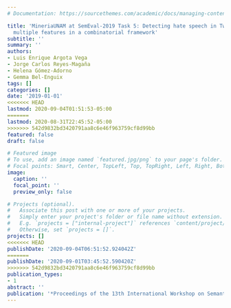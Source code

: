 ```yaml
---
# Documentation: https://sourcethemes.com/academic/docs/managing-content/

title: 'MineriaUNAM at SemEval-2019 Task 5: Detecting hate speech in Twitter using
  multiple features in a combinatorial framework'
subtitle: ''
summary: ''
authors:
- Luis Enrique Argota Vega
- Jorge Carlos Reyes-Magaña
- Helena Gómez-Adorno
- Gemma Bel-Enguix
tags: []
categories: []
date: '2019-01-01'
<<<<<<< HEAD
lastmod: 2020-09-04T01:51:53-05:00
=======
lastmod: 2020-08-31T22:45:52-05:00
>>>>>>> 542d9832bd3420791aa8c6e46f963759cf8d99bb
featured: false
draft: false

# Featured image
# To use, add an image named `featured.jpg/png` to your page's folder.
# Focal points: Smart, Center, TopLeft, Top, TopRight, Left, Right, BottomLeft, Bottom, BottomRight.
image:
  caption: ''
  focal_point: ''
  preview_only: false

# Projects (optional).
#   Associate this post with one or more of your projects.
#   Simply enter your project's folder or file name without extension.
#   E.g. `projects = ["internal-project"]` references `content/project/deep-learning/index.md`.
#   Otherwise, set `projects = []`.
projects: []
<<<<<<< HEAD
publishDate: '2020-09-04T06:51:52.924042Z'
=======
publishDate: '2020-09-01T03:45:52.590420Z'
>>>>>>> 542d9832bd3420791aa8c6e46f963759cf8d99bb
publication_types:
- 1
abstract: ''
publication: '*Proceedings of the 13th International Workshop on Semantic Evaluation*'
---
```

